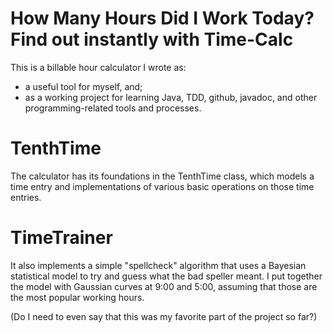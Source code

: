 # How Many Hours Did I Work Today? Find out instantly with Time-Calc
This is a billable hour calculator I wrote as:
* a useful tool for myself, and;
* as a working project for learning Java, TDD, github, javadoc, and other programming-related tools and processes.

# TenthTime
The calculator has its foundations in the TenthTime class, which models
a time entry and implementations of  various basic operations on those 
time entries.

# TimeTrainer
It also implements a simple "spellcheck" algorithm that uses a Bayesian
statistical model to try and guess what the bad speller meant. I put
together the model with Gaussian curves at 9:00 and 5:00, assuming that
those are the most popular working hours.

(Do I need to even say that this was my favorite part of the project so far?)
